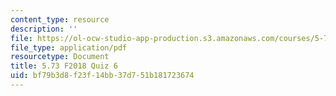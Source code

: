 ```yaml
---
content_type: resource
description: ''
file: https://ol-ocw-studio-app-production.s3.amazonaws.com/courses/5-73-quantum-mechanics-i-fall-2018/bf79b3d8f23f14bb37d751b181723674_MIT5_73F18_quiz6.pdf
file_type: application/pdf
resourcetype: Document
title: 5.73 F2018 Quiz 6
uid: bf79b3d8-f23f-14bb-37d7-51b181723674
---
```

